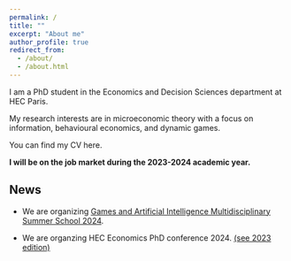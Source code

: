 ```yaml
---
permalink: /
title: ""
excerpt: "About me"
author_profile: true
redirect_from: 
  - /about/
  - /about.html
---
```



I am a PhD student in the Economics and Decision Sciences department at HEC Paris.

My research interests are in microeconomic theory with a focus on  information, behavioural economics, and dynamic games.

You can find my CV here. 

**I will be on the job market during the 2023-2024 academic year.**


## News

 - We are organizing  [Games and Artificial Intelligence Multidisciplinary Summer School 2024](https://www.gaimss24.org/).

 - We are organzing HEC Economics PhD conference 2024. [(see 2023 edition)](https://sites.google.com/view/hecon/home)


